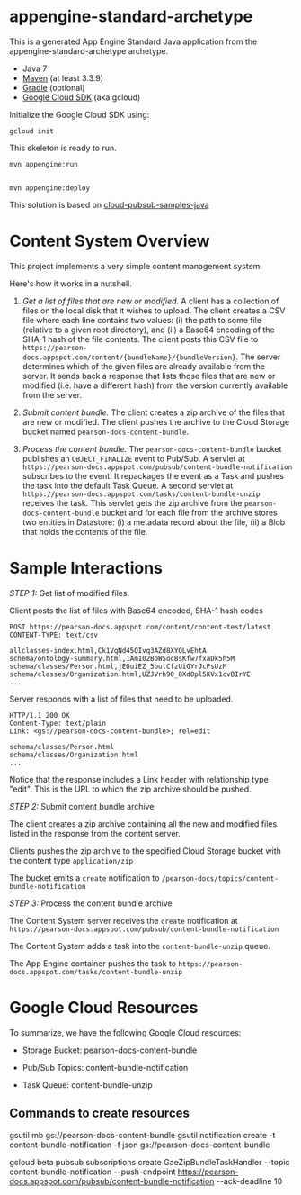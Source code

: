 appengine-standard-archetype
============================

This is a generated App Engine Standard Java application from the appengine-standard-archetype archetype.


* Java 7
* [Maven](https://maven.apache.org/download.cgi) (at least 3.3.9)
* [Gradle](https://gradle.org/gradle-download/) (optional)
* [Google Cloud SDK](https://cloud.google.com/sdk/) (aka gcloud)

Initialize the Google Cloud SDK using:

    gcloud init

This skeleton is ready to run.



    mvn appengine:run


    mvn appengine:deploy

This solution is based on [cloud-pubsub-samples-java](https://github.com/GoogleCloudPlatform/cloud-pubsub-samples-java/tree/master/appengine-push)

# Content System Overview
This project implements a very simple content management system.

Here's how it works in a nutshell.

1. *Get a list of files that are new or modified.*  A client has a collection of files on the local disk that it wishes to upload.  The client creates a CSV file where each line contains two values: (i) the path to some file (relative to a given root directory), and (ii) a Base64 encoding of the SHA-1 hash of the file contents.  The client posts this CSV file to `https://pearson-docs.appspot.com/content/{bundleName}/{bundleVersion}`.  The server determines which of the given files are already available from the server.  It sends back a response that lists those files that are new or modified (i.e. have a different hash) from the version currently available from the server.

2. *Submit content bundle.* The client creates a zip archive of the files that are new or modified.  The client pushes the archive to the Cloud Storage bucket named `pearson-docs-content-bundle`. 

3. *Process the content bundle.* The `pearson-docs-content-bundle` bucket publishes an `OBJECT_FINALIZE` event to Pub/Sub.  A servlet at `https://pearson-docs.appspot.com/pubsub/content-bundle-notification` subscribes to the event.  It repackages the event as a Task and pushes the task into the default Task Queue.  A second servlet at `https://pearson-docs.appspot.com/tasks/content-bundle-unzip` receives the task.  This servlet gets the zip archive from the `pearson-docs-content-bundle` bucket and for each file from the archive stores two entities in Datastore: (i) a metadata record about the file, (ii) a Blob that holds the contents of the file.

# Sample Interactions

*STEP 1:* Get list of modified files.

Client posts the list of files with Base64 encoded, SHA-1 hash codes

```
POST https://pearson-docs.appspot.com/content/content-test/latest
CONTENT-TYPE: text/csv

allclasses-index.html,Ck1VqNd45QIvq3AZd8XYQLvEhtA
schema/ontology-summary.html,1Am102BoWSocBsKfw7fxaDk5h5M
schema/classes/Person.html,jEGuiEZ_5butCfzUiGYrJcPsUzM
schema/classes/Organization.html,UZJVrh90_8Xd0pl5KVx1cvBIrYE
...

```

Server responds with a list of files that need to be uploaded.

```
HTTP/1.1 200 OK
Content-Type: text/plain
Link: <gs://pearson-docs-content-bundle>; rel=edit

schema/classes/Person.html
schema/classes/Organization.html
...

```

Notice that the response includes a Link header with relationship type "edit".
This is the URL to which the zip archive should be pushed.

*STEP 2:* Submit content bundle archive

The client creates a zip archive containing all the new and modified files listed in the response
from the content server.

Clients pushes the zip archive to the specified Cloud Storage bucket with the
content type `application/zip`

The bucket emits a `create` notification to  `/pearson-docs/topics/content-bundle-notification`

*STEP 3:* Process the content bundle archive

The Content System server receives the `create` notification at `https://pearson-docs.appspot.com/pubsub/content-bundle-notification`

The Content System adds a task into the `content-bundle-unzip` queue.

The App Engine container pushes the task to `https://pearson-docs.appspot.com/tasks/content-bundle-unzip`


# Google Cloud Resources

To summarize, we have the following Google Cloud resources:

- Storage Bucket: pearson-docs-content-bundle

- Pub/Sub Topics: content-bundle-notification

- Task Queue: content-bundle-unzip

## Commands to create resources
gsutil mb gs://pearson-docs-content-bundle
gsutil notification create -t content-bundle-notification -f json gs://pearson-docs-content-bundle 

gcloud beta pubsub subscriptions create GaeZipBundleTaskHandler --topic content-bundle-notification --push-endpoint https://pearson-docs.appspot.com/pubsub/content-bundle-notification  --ack-deadline 10


